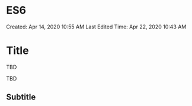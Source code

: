 # ES6

Created: Apr 14, 2020 10:55 AM
Last Edited Time: Apr 22, 2020 10:43 AM

# Title

TBD

TBD

## Subtitle